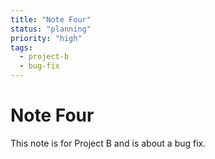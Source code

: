```yaml
---
title: "Note Four"
status: "planning"
priority: "high"
tags:
  - project-b
  - bug-fix
---
```


# Note Four

This note is for Project B and is about a bug fix.
